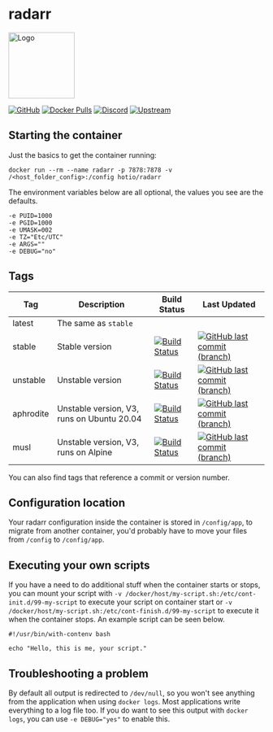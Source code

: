 # radarr

<img src="https://raw.githubusercontent.com/hotio/docker-radarr/master/img/radarr.png" alt="Logo" height="130" width="130">

[![GitHub](https://img.shields.io/badge/source-github-lightgrey)](https://github.com/hotio/docker-radarr)
[![Docker Pulls](https://img.shields.io/docker/pulls/hotio/radarr)](https://hub.docker.com/r/hotio/radarr)
[![Discord](https://img.shields.io/discord/610068305893523457?color=738ad6&label=discord&logo=discord&logoColor=white)](https://discord.gg/3SnkuKp)
[![Upstream](https://img.shields.io/badge/upstream-project-yellow)](https://github.com/Radarr/Radarr)

## Starting the container

Just the basics to get the container running:

```shell
docker run --rm --name radarr -p 7878:7878 -v /<host_folder_config>:/config hotio/radarr
```

The environment variables below are all optional, the values you see are the defaults.

```shell
-e PUID=1000
-e PGID=1000
-e UMASK=002
-e TZ="Etc/UTC"
-e ARGS=""
-e DEBUG="no"
```

## Tags

| Tag       | Description                                | Build Status                                                                                                                                             | Last Updated                                                                                                                                                        |
| ----------|--------------------------------------------|----------------------------------------------------------------------------------------------------------------------------------------------------------|---------------------------------------------------------------------------------------------------------------------------------------------------------------------|
| latest    | The same as `stable`                       |                                                                                                                                                          |                                                                                                                                                                     |
| stable    | Stable version                             | [![Build Status](https://cloud.drone.io/api/badges/hotio/docker-radarr/status.svg?ref=refs/heads/stable)](https://cloud.drone.io/hotio/docker-radarr)    | [![GitHub last commit (branch)](https://img.shields.io/github/last-commit/hotio/docker-radarr/stable)](https://github.com/hotio/docker-radarr/commits/stable)       |
| unstable  | Unstable version                           | [![Build Status](https://cloud.drone.io/api/badges/hotio/docker-radarr/status.svg?ref=refs/heads/unstable)](https://cloud.drone.io/hotio/docker-radarr)  | [![GitHub last commit (branch)](https://img.shields.io/github/last-commit/hotio/docker-radarr/unstable)](https://github.com/hotio/docker-radarr/commits/unstable)   |
| aphrodite | Unstable version, V3, runs on Ubuntu 20.04 | [![Build Status](https://cloud.drone.io/api/badges/hotio/docker-radarr/status.svg?ref=refs/heads/aphrodite)](https://cloud.drone.io/hotio/docker-radarr) | [![GitHub last commit (branch)](https://img.shields.io/github/last-commit/hotio/docker-radarr/aphrodite)](https://github.com/hotio/docker-radarr/commits/aphrodite) |
| musl      | Unstable version, V3, runs on Alpine       | [![Build Status](https://cloud.drone.io/api/badges/hotio/docker-radarr/status.svg?ref=refs/heads/musl)](https://cloud.drone.io/hotio/docker-radarr)      | [![GitHub last commit (branch)](https://img.shields.io/github/last-commit/hotio/docker-radarr/musl)](https://github.com/hotio/docker-radarr/commits/musl)           |

You can also find tags that reference a commit or version number.

## Configuration location

Your radarr configuration inside the container is stored in `/config/app`, to migrate from another container, you'd probably have to move your files from `/config` to `/config/app`.

## Executing your own scripts

If you have a need to do additional stuff when the container starts or stops, you can mount your script with `-v /docker/host/my-script.sh:/etc/cont-init.d/99-my-script` to execute your script on container start or `-v /docker/host/my-script.sh:/etc/cont-finish.d/99-my-script` to execute it when the container stops. An example script can be seen below.

```shell
#!/usr/bin/with-contenv bash

echo "Hello, this is me, your script."
```

## Troubleshooting a problem

By default all output is redirected to `/dev/null`, so you won't see anything from the application when using `docker logs`. Most applications write everything to a log file too. If you do want to see this output with `docker logs`, you can use `-e DEBUG="yes"` to enable this.
